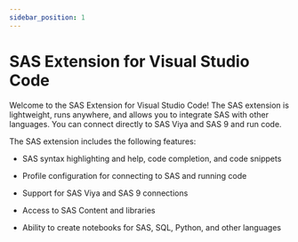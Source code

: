 ```yaml
---
sidebar_position: 1
---
```


# SAS Extension for Visual Studio Code

Welcome to the SAS Extension for Visual Studio Code! The SAS extension is lightweight, runs anywhere, and allows you to integrate SAS with other languages. You can connect directly to SAS Viya and SAS 9 and run code.

The SAS extension includes the following features:

- SAS syntax highlighting and help, code completion, and code snippets

- Profile configuration for connecting to SAS and running code

- Support for SAS Viya and SAS 9 connections

- Access to SAS Content and libraries

- Ability to create notebooks for SAS, SQL, Python, and other languages
